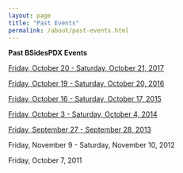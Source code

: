 ```yaml
---
layout: page
title: "Past Events"
permalink: /about/past-events.html
--- 
```


**Past BSidesPDX Events**

[Friday, October 20 - Saturday, October 21, 2017](../events/2017)  

[Friday, October 19 - Saturday, October 20, 2016](../events/2016)  

[Friday, October 16 - Saturday, October 17, 2015](../events/2015)  

[Friday, October 3 - Saturday, October 4, 2014](../events/2014)  

[Friday, September 27 - September 28, 2013](../events/2013)

Friday, November 9 - Saturday, November 10, 2012

Friday, October 7, 2011
